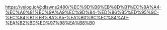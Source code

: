 https://velog.io/@dlswns2480/%EC%9D%B8%EB%8D%B1%EC%8A%A4-%EC%A0%81%EC%9A%A9%EC%9D%84-%ED%86%B5%ED%95%9C-%EC%84%B1%EB%8A%A5-%EA%B0%9C%EC%84%A0-%EA%B2%BD%ED%97%98%EA%B8%B0